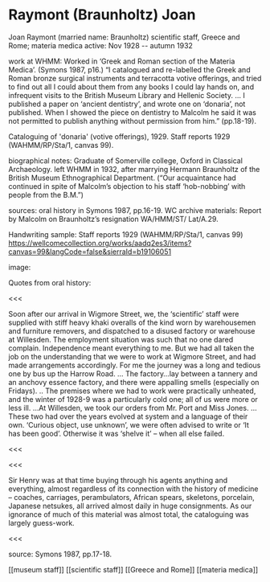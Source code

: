 



# Raymont (Braunholtz) Joan


Joan Raymont (married name: Braunholtz)
scientific staff, Greece and Rome; materia medica
active: Nov 1928 -- autumn 1932

work at WHMM: Worked in ‘Greek and Roman section of the Materia Medica’. (Symons 1987, p16.) “I catalogued and re-labelled the Greek and Roman bronze surgical instruments and terracotta votive offerings, and tried to find out all I could about them from any books I could lay hands on, and infrequent visits to the British Museum Library and Hellenic Society. … I published a paper on ‘ancient dentistry’, and wrote one on ‘donaria’, not published. When I showed the piece on dentistry to Malcolm he said it was not permitted to publish anything without permission from him.” (pp.18-19).

Cataloguing of 'donaria' (votive offerings), 1929.  Staff reports 1929 (WAHMM/RP/Sta/1, canvas 99).

biographical notes: Graduate of Somerville college, Oxford in Classical Archaeology. 
left WHMM in 1932, after marrying Hermann Braunholtz of the British Museum Ethnographical Department. (“Our acquaintance had continued in spite of Malcolm’s objection to his staff ‘hob-nobbing’ with people from the B.M.”)

sources: oral history in Symons 1987, pp.16-19.
WC archive materials: Report by Malcolm on Braunholtz’s resignation WA/HMM/ST/ Lat/A.29.

Handwriting sample: Staff reports 1929 (WAHMM/RP/Sta/1, canvas 99)
https://wellcomecollection.org/works/aadq2es3/items?canvas=99&langCode=false&sierraId=b19106051


image:

Quotes from oral history:

<<<

Soon after our arrival in Wigmore Street, we, the ‘scientific’ staff were supplied with stiff heavy khaki overalls of the kind worn by warehousemen and furniture removers, and dispatched to a disused factory or warehouse at Willesden. The employment situation was such that no one dared complain. Independence meant everything to me. But we had all taken the job on the understanding that we were to work at Wigmore Street, and had made arrangements accordingly. For me the journey was a long and tedious one by bus up the Harrow Road. … The factory…lay between a tannery and an anchovy essence factory, and there were appalling smells (especially on Fridays). .. The premises where we had to work were practically unheated, and the winter of 1928-9 was a particularly cold one; all of us were more or less ill. …At Willesden, we took our orders from Mr. Port and Miss Jones. … These two had over the years evolved at system and a language of their own. ‘Curious object, use unknown’, we were often advised to write or ‘It has been good’. Otherwise it was ‘shelve it’ – when all else failed.

<<<



<<<

Sir Henry was at that time buying through his agents anything and everything, almost regardless of its connection with the history of medicine – coaches, carriages, perambulators, African spears, skeletons, porcelain, Japanese netsukes, all arrived almost daily in huge consignments. As our ignorance of much of this material was almost total, the cataloguing was largely guess-work.

<<<


source: Symons 1987, pp.17-18.



[[museum staff]] [[scientific staff]] [[Greece and Rome]] [[materia medica]]